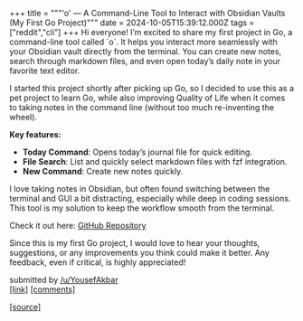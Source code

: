 +++
title = """'o' — A Command-Line Tool to Interact with Obsidian Vaults (My First Go Project)"""
date = 2024-10-05T15:39:12.000Z
tags = ["reddit","cli"]
+++
Hi everyone! I’m excited to share my first project in Go, a command-line tool called \`o\`. It helps you interact more seamlessly with your Obsidian vault directly from the terminal. You can create new notes, search through markdown files, and even open today’s daily note in your favorite text editor.

I started this project shortly after picking up Go, so I decided to use this as a pet project to learn Go, while also improving Quality of Life when it comes to taking notes in the command line (without too much re-inventing the wheel).

**Key features:**

*   **Today Command**: Opens today’s journal file for quick editing.
*   **File Search**: List and quickly select markdown files with fzf integration.
*   **New Command**: Create new notes quickly.

I love taking notes in Obsidian, but often found switching between the terminal and GUI a bit distracting, especially while deep in coding sessions. This tool is my solution to keep the workflow smooth from the terminal.

Check it out here: [GitHub Repository](https://github.com/yousefakbar/o)

Since this is my first Go project, I would love to hear your thoughts, suggestions, or any improvements you think could make it better. Any feedback, even if critical, is highly appreciated!

submitted by [/u/YousefAkbar](https://www.reddit.com/user/YousefAkbar)  
[\[link\]](https://www.reddit.com/r/commandline/comments/1fwt67o/o_a_commandline_tool_to_interact_with_obsidian/) [\[comments\]](https://www.reddit.com/r/commandline/comments/1fwt67o/o_a_commandline_tool_to_interact_with_obsidian/)

[[source]](https://www.reddit.com/r/commandline/comments/1fwt67o/o_a_commandline_tool_to_interact_with_obsidian/)

